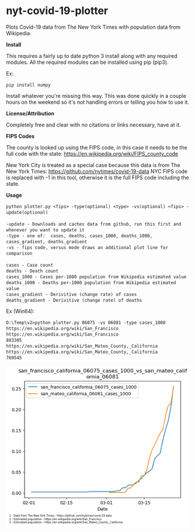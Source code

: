 # nyt-covid-19-plotter
Plots Covid-19 data from The New York Times with population data from Wikipedia.

**Install**

This requires a fairly up to date python 3 install along with any required modules.  All the required modules can be installed using pip (pip3).

Ex:

```
pip install numpy
```

Install whatever you're missing this way.  This was done quickly in a couple hours on the weekend so it's not handling errors or telling you how to use it.

**License/Attribution**

Completely free and clear with no citations or links necessary, have at it.

**FIPS Codes**

The county is looked up using the FIPS code, in this case it needs to be the full code with the state:  https://en.wikipedia.org/wiki/FIPS_county_code

New York City is treated as a special case because this data is from The New York Times:  https://github.com/nytimes/covid-19-data  NYC FIPS code is replaced with -1 in this tool, otherwise it is the full FIPS code including the state.

**Usage**

```
python plotter.py <fips> -type(optional) <type> -vs(optional) <fips> -update(optional)

-update - Downloads and caches data from github, run this first and whenever you want to update it
-type - one of:  cases, deaths, cases_1000, deaths_1000, cases_gradient, deaths_gradient
-vs - fips code, versus mode draws an additional plot line for comparison

cases - Case count
deaths - Death count
cases_1000 - Cases per-1000 population from Wikipedia estimated value
deaths_1000 - Deaths per-1000 population from Wikipedia estimated value
cases_gradient - Derivitive (change rate) of cases
deaths_gradient - Derivitive (change rate) of deaths
```

Ex (Win64):

```
D:\Temp\v2>python plotter.py 06075 -vs 06081 -type cases_1000
https://en.wikipedia.org/wiki/San_Francisco
https://en.wikipedia.org/wiki/San_Francisco
883305
https://en.wikipedia.org/wiki/San_Mateo_County,_California
https://en.wikipedia.org/wiki/San_Mateo_County,_California
769545
```
![Output](https://github.com/cc-001/nyt-covid-19-plotter/blob/master/san_francisco_california_06075_cases_1000_vs_san_mateo_california_06081.png)
